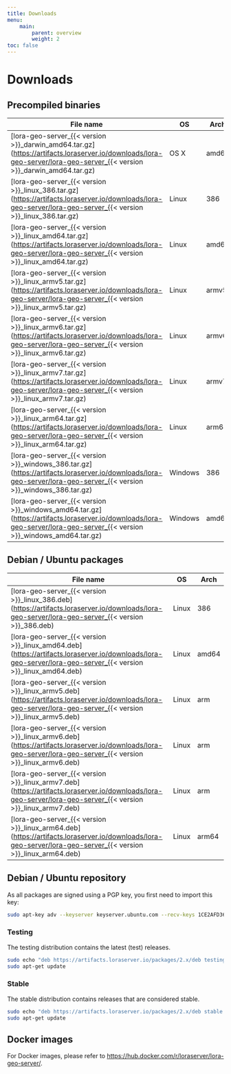 ```yaml
---
title: Downloads
menu:
    main:
        parent: overview
        weight: 2
toc: false
---
```


# Downloads

## Precompiled binaries

| File name                                                                                                                                                             | OS      | Arch  |
| --------------------------------------------------------------------------------------------------------------------------------------------------------------------- | ------- | ----- |
| [lora-geo-server_{{< version >}}_darwin_amd64.tar.gz](https://artifacts.loraserver.io/downloads/lora-geo-server/lora-geo-server_{{< version >}}_darwin_amd64.tar.gz)   | OS X    | amd64 |
| [lora-geo-server_{{< version >}}_linux_386.tar.gz](https://artifacts.loraserver.io/downloads/lora-geo-server/lora-geo-server_{{< version >}}_linux_386.tar.gz)         | Linux   | 386   |
| [lora-geo-server_{{< version >}}_linux_amd64.tar.gz](https://artifacts.loraserver.io/downloads/lora-geo-server/lora-geo-server_{{< version >}}_linux_amd64.tar.gz)     | Linux   | amd64 |
| [lora-geo-server_{{< version >}}_linux_armv5.tar.gz](https://artifacts.loraserver.io/downloads/lora-geo-server/lora-geo-server_{{< version >}}_linux_armv5.tar.gz)     | Linux   | armv5 |
| [lora-geo-server_{{< version >}}_linux_armv6.tar.gz](https://artifacts.loraserver.io/downloads/lora-geo-server/lora-geo-server_{{< version >}}_linux_armv6.tar.gz)     | Linux   | armv6 |
| [lora-geo-server_{{< version >}}_linux_armv7.tar.gz](https://artifacts.loraserver.io/downloads/lora-geo-server/lora-geo-server_{{< version >}}_linux_armv7.tar.gz)     | Linux   | armv7 |
| [lora-geo-server_{{< version >}}_linux_arm64.tar.gz](https://artifacts.loraserver.io/downloads/lora-geo-server/lora-geo-server_{{< version >}}_linux_arm64.tar.gz)     | Linux   | arm64 |
| [lora-geo-server_{{< version >}}_windows_386.tar.gz](https://artifacts.loraserver.io/downloads/lora-geo-server/lora-geo-server_{{< version >}}_windows_386.tar.gz)     | Windows | 386   |
| [lora-geo-server_{{< version >}}_windows_amd64.tar.gz](https://artifacts.loraserver.io/downloads/lora-geo-server/lora-geo-server_{{< version >}}_windows_amd64.tar.gz) | Windows | amd64 |

## Debian / Ubuntu packages

| File name                                                                                                                                                    | OS      | Arch  |
| -------------------------------------------------------------------------------------------------------------------------------------------------------------| ------- | ----- |
| [lora-geo-server_{{< version >}}_linux_386.deb](https://artifacts.loraserver.io/downloads/lora-geo-server/lora-geo-server_{{< version >}}_386.deb)           | Linux   | 386   |
| [lora-geo-server_{{< version >}}_linux_amd64.deb](https://artifacts.loraserver.io/downloads/lora-geo-server/lora-geo-server_{{< version >}}_linux_amd64.deb) | Linux   | amd64 |
| [lora-geo-server_{{< version >}}_linux_armv5.deb](https://artifacts.loraserver.io/downloads/lora-geo-server/lora-geo-server_{{< version >}}_linux_armv5.deb) | Linux   | arm   |
| [lora-geo-server_{{< version >}}_linux_armv6.deb](https://artifacts.loraserver.io/downloads/lora-geo-server/lora-geo-server_{{< version >}}_linux_armv6.deb) | Linux   | arm   |
| [lora-geo-server_{{< version >}}_linux_armv7.deb](https://artifacts.loraserver.io/downloads/lora-geo-server/lora-geo-server_{{< version >}}_linux_armv7.deb) | Linux   | arm   |
| [lora-geo-server_{{< version >}}_linux_arm64.deb](https://artifacts.loraserver.io/downloads/lora-geo-server/lora-geo-server_{{< version >}}_linux_arm64.deb) | Linux   | arm64 |

## Debian / Ubuntu repository

As all packages are signed using a PGP key, you first need to import this key:

```bash
sudo apt-key adv --keyserver keyserver.ubuntu.com --recv-keys 1CE2AFD36DBCCA00
```

### Testing

The testing distribution contains the latest (test) releases.

```bash
sudo echo "deb https://artifacts.loraserver.io/packages/2.x/deb testing main" | sudo tee /etc/apt/sources.list.d/loraserver.list
sudo apt-get update
```

### Stable

The stable distribution contains releases that are considered stable.

```bash
sudo echo "deb https://artifacts.loraserver.io/packages/2.x/deb stable main" | sudo tee /etc/apt/sources.list.d/loraserver.list
sudo apt-get update
```

## Docker images

For Docker images, please refer to https://hub.docker.com/r/loraserver/lora-geo-server/.
